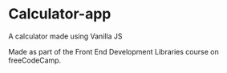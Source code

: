 ﻿# Calculator-app
A calculator made using Vanilla JS

Made as part of the Front End Development Libraries course on freeCodeCamp.
